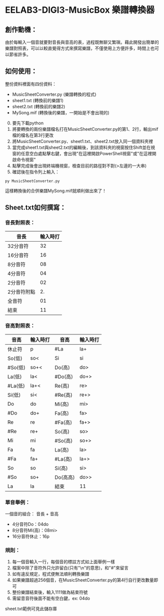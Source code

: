 # EELAB3-DIGI3-MusicBox 樂譜轉換器

## 創作動機：
由於每輸入一個音就要對音長與音高的表，過程既無聊又繁瑣。藉此開發出簡單的樂譜對照表，可以以較直覺得方式來撰寫樂譜，不僅使用上方便許多，時間上也可以節省許多。

## 如何使用：
整份資料裡面有四份資料：
 - MusicSheetConverter.py (樂譜轉換的程式)
 - sheet1.txt (轉換前的樂譜1)
 - sheet2.txt (轉換前的樂譜2)
 - MySong.mif (轉換後的樂譜，一開始是不會出現的)

0. 要先下載python
1. 將要轉換的兩份樂譜檔名打在MusicSheetConverter.py的第1、2行，輸出mif檔的檔名在第3行更改
2. 將MusicSheetConverter.py、sheet1.txt、sheet2.txt放入同一個資料夾裡
3. 當完成sheet1.txt與sheet2.txt的編輯後，到該資料夾的視窗按住Shift並在視窗的任意空白處點擊右鍵，會出現"在這裡開啟PowerShell視窗"或"在這裡開啟命令視窗"
4. 點擊完成後會出現終端機視窗，檢查目前的路徑對不對(>左邊的一大串)
5. 確認後在指令列上輸入：
```
py MusicSheetConverter.py
```
這樣轉換後的合併樂譜MySong.mif就順利做出來了！

## Sheet.txt如何撰寫：
### 音長對照表：
| 音長  | 輸入時打 |
| ------------- | -- |
| 32分音符      | 32 |
| 16分音符      | 16 |
| 8分音符       | 08 |
| 4分音符       | 04 |
| 2分音符       | 02 |
| 2分音符附點   | 2. |
| 全音符        | 01 |
| 結束          | 11 |

### 音高對照表：
| 音高 | 輸入時打 | 音高 | 輸入時打 | 
| ---- | ------- | ---- | ------- |
| 休止符  | p    | #La     | la+  |
| So(低)  | so<  | Si      | si   |
| #So(低) | so+< | Do(高)  | do>  |
| La(低)  | la<  | #Do(高) | do+> |
| #La(低) | la+< | Re(高)  | re>  |
| Si(低)  | si<  | #Re(高) | re+> |
| Do      | do  | Mi(高)   | mi>  |
| #Do     | do+ | Fa(高)   | fa>  |
| Re      | re  | #Fa(高)  | fa+> |
| #Re     | re+ | So(高)   | so>  |
| Mi      | mi  | #So(高)  | so+> |
| Fa      | fa  | La(高)   | la>  |
| #Fa     | fa+ | #La(高)  | la+> |
| So      | so  | Si(高)   | si>  |
| #So     | so+ | Do(高高) | do>> |
| La      | la  | 結束     | 11   |

### 單音舉例：
一個音的組合： 音長 + 音高
 * 4分音符Do：04do
 * 8分音符Mi(高)：08mi>
 * 16分音符休止：16p

### 規則：
1. 每一個音輸入一行，每個音的標註方式如上面舉例一樣
2. 檔案中除了音符外只允許留白(只有"\n"的意思)，和"#"來留言
3. 如有違反規定，程式便無法順利轉換樂譜
4. 如果樂譜超過256個音，在MusicSheetConverter.py的第4行自行更改數量即可
5. 整份樂譜結束後，輸入1111做為結束符號
6. 需留意音符後面不能有空白鍵，ex: 04do 

sheet.txt範例可見此儲存庫
